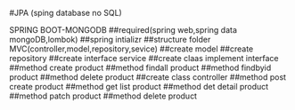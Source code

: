 #JPA (sping database no SQL)

SPRING BOOT-MONGODB
##required(spring web,spring data mongoDB,lombok)
##spring intializr
##structure folder MVC(controller,model,repository,sevice)
##create model
##create repository 
##create interface service
##create claas implement interface 
##method create product
##method findall product 
##method findbyid product 
##method delete product 
##create class controller
##method post create product 
##method get list product 
##method det detail product
##method patch product
##method delete product
